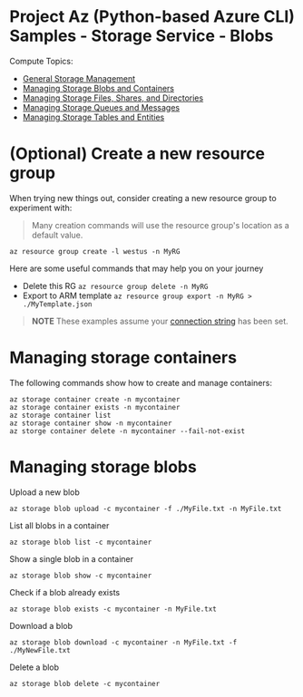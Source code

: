 # Project Az (Python-based Azure CLI) Samples - Storage Service - Blobs

Compute Topics:
* [General Storage Management](management.md)
* [Managing Storage Blobs and Containers](blobs.md)
* [Managing Storage Files, Shares, and Directories](files.md)
* [Managing Storage Queues and Messages](queues.md)
* [Managing Storage Tables and Entities](tables.md)

# (Optional) Create a new resource group
When trying new things out, consider creating a new resource group to experiment with:
> Many creation commands will use the resource group's location as a default value.
```
az resource group create -l westus -n MyRG
```

Here are some useful commands that may help you on your journey
* Delete this RG `az resource group delete -n MyRG`
* Export to ARM template `az resource group export -n MyRG > ./MyTemplate.json`

> **NOTE** These examples assume your [connection string](management.md) has been set.

# Managing storage containers

The following commands show how to create and manage containers:
```
az storage container create -n mycontainer
az storage container exists -n mycontainer
az storage container list
az storage container show -n mycontainer
az storge container delete -n mycontainer --fail-not-exist
```

# Managing storage blobs

Upload a new blob
```
az storage blob upload -c mycontainer -f ./MyFile.txt -n MyFile.txt
```

List all blobs in a container
```
az storage blob list -c mycontainer
```

Show a single blob in a container
```
az storage blob show -c mycontainer
```

Check if a blob already exists
```
az storage blob exists -c mycontainer -n MyFile.txt
```

Download a blob
```
az storage blob download -c mycontainer -n MyFile.txt -f ./MyNewFile.txt
```

Delete a blob
```
az storage blob delete -c mycontainer
```
